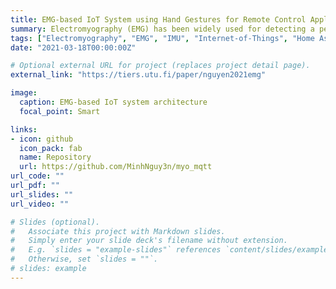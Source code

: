 ```yaml
---
title: EMG-based IoT System using Hand Gestures for Remote Control Applications
summary: Electromyography (EMG) has been widely used for detecting a person’s hand poses and remote control applications. However, the traditional EMG-based control systems have limitations such as short controlling range and supporting the limited number of devices. There is a need for a more advanced system that can deal with the limitations while maintaining a high quality of services such as high accuracy level and controlling complex devices. Hence, we present a real-time and remote control Internet-of-Things system using EMG signals together with motion-related signals such as acceleration and angular velocity. A user wearing the Myo-band at his/her arm can remotely control devices via 8 different hand gestures. The entire system was implemented and tested via two use cases of home assistant and robot arm control. The results show that the presented system could achieve a high level of accuracy e.g.,100% accuracy for simple control and 90% accuracy for complex cases. This system can be a potential approach for smart home controlling and assisting disabled people.
tags: ["Electromyography", "EMG", "IMU", "Internet-of-Things", "Home Assistant", "remote control", "HMI"]
date: "2021-03-18T00:00:00Z"

# Optional external URL for project (replaces project detail page).
external_link: "https://tiers.utu.fi/paper/nguyen2021emg"

image:
  caption: EMG-based IoT system architecture
  focal_point: Smart

links:
- icon: github
  icon_pack: fab
  name: Repository
  url: https://github.com/MinhNguy3n/myo_mqtt
url_code: ""
url_pdf: ""
url_slides: ""
url_video: ""

# Slides (optional).
#   Associate this project with Markdown slides.
#   Simply enter your slide deck's filename without extension.
#   E.g. `slides = "example-slides"` references `content/slides/example-slides.md`.
#   Otherwise, set `slides = ""`.
# slides: example
---
```

